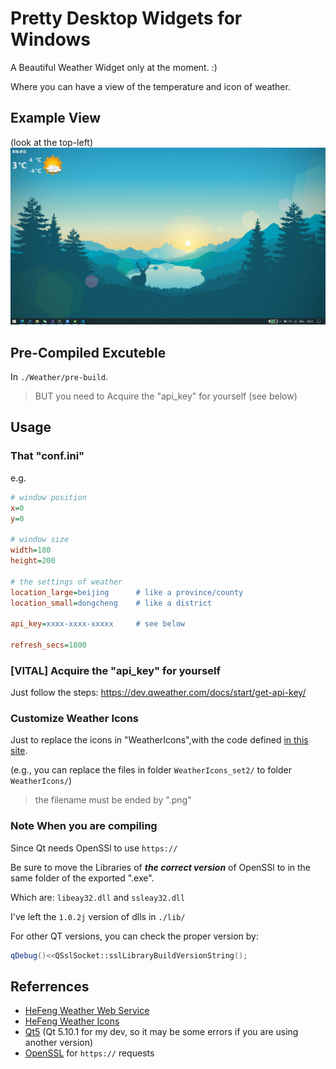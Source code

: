 # Pretty Desktop Widgets for Windows
A Beautiful Weather Widget only at the moment. :)

Where you can have a view of the temperature and icon of weather.

## Example View
(look at the top-left)
![](doc/DesktopWeather.jpg)

## Pre-Compiled Excuteble
In ```./Weather/pre-build```.
> BUT you need to Acquire the "api_key" for yourself (see below)

## Usage

### That "conf.ini"
e.g.
```ini
# window position
x=0
y=0

# window size
width=180
height=200

# the settings of weather
location_large=beijing      # like a province/county
location_small=dongcheng    # like a district

api_key=xxxx-xxxx-xxxxx     # see below

refresh_secs=1800
```


### [VITAL] Acquire the "api_key" for yourself

Just follow the steps: https://dev.qweather.com/docs/start/get-api-key/

### Customize Weather Icons
Just to replace the icons in "WeatherIcons",with the code defined [in this site](https://dev.qweather.com/docs/start/icons/).

(e.g., you can replace the files in folder ```WeatherIcons_set2/``` to folder ```WeatherIcons/```)

> the filename must be ended by ".png"

### Note When you are compiling

Since Qt needs OpenSSl to use ```https://```

Be sure to move the Libraries of ***the correct version*** of OpenSSl to in the same folder of the exported ".exe".

Which are: ```libeay32.dll``` and ```ssleay32.dll```

I've left the ```1.0.2j``` version of dlls in ```./lib/```

For other QT versions, you can check the proper version by:

```c++
qDebug()<<QSslSocket::sslLibraryBuildVersionString();
```

## Referrences
- [HeFeng Weather Web Service](https://dev.qweather.com/)
- [HeFeng Weather Icons](https://github.com/qwd/WeatherIcon)
- [Qt5](https://www.qt.io/) (Qt 5.10.1 for my dev, so it may be some errors if you are using another version)
- [OpenSSL](https://www.openssl.org/) for ```https://``` requests 
